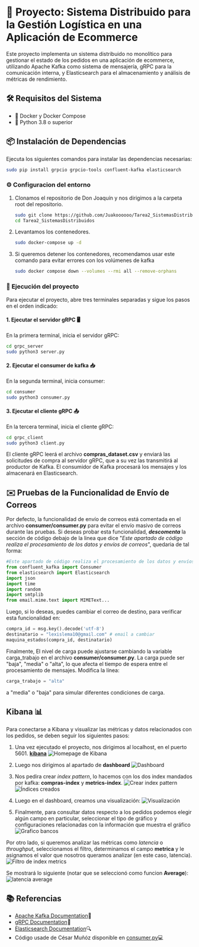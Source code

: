 # 🛒 Proyecto: Sistema Distribuido para la Gestión Logística en una Aplicación de Ecommerce

Este proyecto implementa un sistema distribuido no monolítico para gestionar el estado de los pedidos en una aplicación de ecommerce, utilizando Apache Kafka como sistema de mensajería, gRPC para la comunicación interna, y Elasticsearch para el almacenamiento y análisis de métricas de rendimiento.

## 🛠️ Requisitos del Sistema

- 🐋 Docker y Docker Compose
- 🐍 Python 3.8 o superior

## 📦 Instalación de Dependencias

Ejecuta los siguientes comandos para instalar las dependencias necesarias:

```bash
sudo pip install grpcio grpcio-tools confluent-kafka elasticsearch
```

### ⚙️ Configuracion del entorno

1. Clonamos el repositorio de Don Joaquín y nos dirigimos a la carpeta root del repositorio.

    ```bash
    sudo git clone https://github.com/Juakoooooo/Tarea2_SistemasDistribuidos.git
    cd Tarea2_SistemasDistribuidos
    ```

2. Levantamos los contenedores.

    ```bash
    sudo docker-compose up -d
    ```

3. Si queremos detener los contenedores, recomendamos usar este comando para evitar errores con los volúmenes de kafka

    ```bash
    sudo docker compose down --volumes --rmi all --remove-orphans
    ```

### 🚀 Ejecución del proyecto

Para ejecutar el proyecto, abre tres terminales separadas y sigue los pasos en el orden indicado:

#### 1. Ejecutar el servidor gRPC 🖥️

En la primera terminal, inicia el servidor gRPC:

```bash
cd grpc_server
sudo python3 server.py
```

#### 2. Ejecutar el consumer de kafka 📥

En la segunda terminal, inicia consumer:

```bash
cd consumer
sudo python3 consumer.py
```

#### 3. Ejecutar el cliente gRPC 📤

En la tercera terminal, inicia el cliente gRPC:

```bash
cd grpc_client
sudo python3 client.py
```

El cliente gRPC leerá el archivo **compras_dataset.csv** y enviará las solicitudes de compra al servidor gRPC, que a su vez las transmitirá al productor de Kafka. El consumidor de Kafka procesará los mensajes y los almacenará en Elasticsearch.

## ✉️ Pruebas de la Funcionalidad de Envío de Correos

Por defecto, la funcionalidad de envío de correos está comentada en el archivo **consumer/consumer.py** para evitar el envío masivo de correos durante las pruebas. Si deseas probar esta funcionalidad, ***descomenta*** la sección de código debajo de la linea que dice "*Este apartado de código realiza el procesamiento de los datos y envíos de correos*", quedaria de tal forma:

```python
#Este apartado de código realiza el procesamiento de los datos y envíos de correos
from confluent_kafka import Consumer
from elasticsearch import Elasticsearch
import json
import time
import random
import smtplib
from email.mime.text import MIMEText...
```

Luego, si lo deseas, puedes cambiar el correo de destino, para verificar esta funcionalidad en:

```python
compra_id = msg.key().decode('utf-8')
destinatario = "lexislema10@gmail.com" # email a cambiar
maquina_estados(compra_id, destinatario)
```

Finalmente, El nivel de carga puede ajustarse cambiando la variable carga_trabajo en el archivo **consumer/consumer.py**. La carga puede ser "baja", "media" o "alta", lo que afecta el tiempo de espera entre el procesamiento de mensajes. Modifica la línea:

```python
carga_trabajo = "alta"
```

a "media" o "baja" para simular diferentes condiciones de carga.

## Kibana 📊

Para conectarse a Kibana y visualizar las métricas y datos relacionados con los pedidos, se deben seguir los siguientes pasos:

1. Una vez ejecutado el proyecto, nos dirigimos al localhost, en el puerto 5601.
   [**kibana**](http://localhost:5601/app/home#/)
   ![Homepage de Kibana](images/kibanahomepage.png)

2. Luego nos dirigimos al apartado de **dashboard**
   ![Dashboard](images/dashboard.png)

3. Nos pedira crear *index pattern*, lo hacemos con los dos index mandados por kafka: **compras-index** y **metrics-index**.
    ![Crear index pattern](images/createindex.png)
    ![Índices creados](images/indexcreated.png)

4. Luego en el dashboard, creamos una visualización:
   ![Visualización](images/visualizacion.png)

5. Finalmente, para consultar datos respecto a los pedidos podemos elegir algún campo en particular, seleccionar el tipo de gráfico y configuraciones relacionadas con la información que muestra el gráfico
   ![Grafico bancos](images/bank.png)

Por otro lado, si queremos analizar las métricas como *latencia* o *throughput*, seleccionamos el filtro, determinamos el campo **metrica** y le asignamos el valor que nosotros queramos analizar (en este caso, latencia).
    ![Filtro de index metrics](images/metricsfilter.png)

Se mostrará lo siguiente (notar que se seleccionó como funcion **Average**):
    ![latencia average](images/latency.png)

## 📚 Referencias

- [Apache Kafka Documentation](https://kafka.apache.org/documentation/)📜
- [gRPC Documentation](https://grpc.io/docs/)🚀
- [Elasticsearch Documentation](https://www.elastic.co/guide/en/elasticsearch/)🔍
- Código usade de César Muñóz disponible en [consumer.py](https://github.com/cesarmunozr/SD-2024-2/blob/kafka/consumer.py)💻
